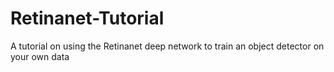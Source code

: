 # Retinanet-Tutorial
A tutorial on using the Retinanet deep network to train an object detector on your own data
